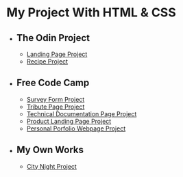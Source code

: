 
<body>
    <h1>My Project With HTML & CSS</h1>
    <ul>
        <li>
            <h2>The Odin Project</h2>
            <ul>
                <li><a href="https://osmanyildiz98.github.io/html-and-css/the-odin-project/landing-page/">Landing Page Project</a></li>
                <li><a href="https://osmanyildiz98.github.io/html-and-css/the-odin-project/recipe/index.html">Recipe Project</a>
                </li>
            </ul>
        </li>
        <li>
            <h2>Free Code Camp</h2>
            <ul>
                <li><a href="https://osmanyildiz98.github.io/html-and-css/free-code-camp/survey-form/">Survey Form Project</a>
                </li>
                <li><a href="https://osmanyildiz98.github.io/html-and-css/free-code-camp/tribute-page/">Tribute Page Project</a>
                </li>
                <li><a href="https://osmanyildiz98.github.io/html-and-css/free-code-camp/technical-documentation-page/">Technical Documentation Page Project</a>
                </li>
                <li><a href="https://osmanyildiz98.github.io/html-and-css/free-code-camp/product-landing-page/">Product Landing Page Project</a>
                </li>
                <li><a href="https://osmanyildiz98.github.io/html-and-css/free-code-camp/personal-portfolio-webpage/">Personal Porfolio Webpage Project</a>
                </li> 
            </ul>
        </li>
    </ul>
    <ul>
        <li>
            <h2>My Own Works</h2>
            <ul>
                <li><a href="https://osmanyildiz98.github.io/html-and-css/my-own-works/city-night">City Night Project</a></li>
            </ul>

